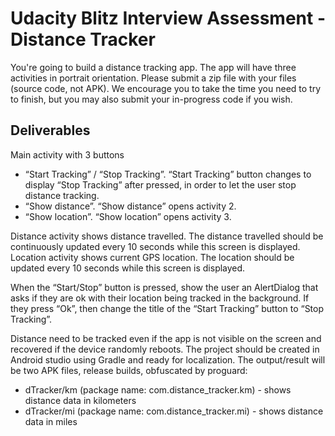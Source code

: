 # Udacity Blitz Interview Assessment - Distance Tracker

You're going to build a distance tracking app. The app will have three activities in portrait orientation. Please submit a zip file with your files (source code, not APK). We encourage you to take the time you need to try to finish, but you may also submit your in-progress code if you wish.

## Deliverables

Main activity with 3 buttons

* “Start Tracking” / “Stop Tracking”. “Start Tracking” button changes to display “Stop Tracking” after pressed, in order to let the user stop distance tracking.
* “Show distance”. “Show distance” opens activity 2.
* “Show location”. “Show location” opens activity 3.

Distance activity shows distance travelled. The distance travelled should be continuously updated every 10 seconds while this screen is displayed.
Location activity shows current GPS location. The location should be updated every 10 seconds while this screen is displayed.

When the “Start/Stop” button is pressed, show the user an AlertDialog that asks if they are ok with their location being tracked in the background. If they press “Ok”, then change the title of the “Start Tracking” button to “Stop Tracking”.

Distance need to be tracked even if the app is not visible on the screen and recovered if the device randomly reboots. The project should be created in Android studio using Gradle and ready for localization. The output/result will be two APK files, release builds, obfuscated by proguard:

* dTracker/km (package name: com.distance_tracker.km) - shows distance data in kilometers
* dTracker/mi (package name: com.distance_tracker.mi) - shows distance data in miles